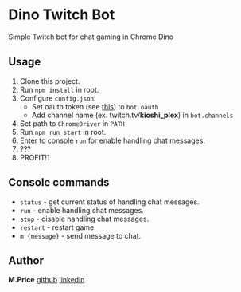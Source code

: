 # Dino Twitch Bot

Simple Twitch bot for chat gaming in Chrome Dino

## Usage

1. Clone this project.
2. Run `npm install` in root.
3. Configure `config.json`:
    - Set oauth token (see [this](https://twitchapps.com/tmi/)) to `bot.oauth`
    - Add channel name (ex. twitch.tv/**kioshi_plex**) in `bot.channels`
4. Set path to `ChromeDriver` in `PATH`
5. Run `npm run start` in root.
6. Enter to console `run` for enable handling chat messages.
7. ???
8. PROFIT!1

## Console commands

- `status` - get current status of handling chat messages.
- `run` - enable handling chat messages.
- `stop` - disable handling chat messages.
- `restart` - restart game.
- `m {message}` - send message to chat.

## Author

**M.Price** [github](https://github.com/MihailPreis) [linkedin](https://www.linkedin.com/in/mike-price-ru/)